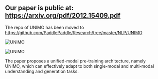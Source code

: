 ## Our paper is public at: https://arxiv.org/pdf/2012.15409.pdf
The repo of UNIMO has been moved to https://github.com/PaddlePaddle/Research/tree/master/NLP/UNIMO

![UNIMO](paper.png)

![UNIMO](framework.png)

The paper proposes a unified-modal pre-training architecture, namely UNIMO, which can effectively adapt to both single-modal and multi-modal understanding and generation tasks.

